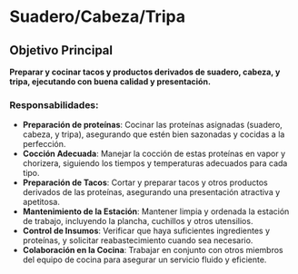 # Suadero/Cabeza/Tripa

## Objetivo Principal

**Preparar y cocinar tacos y productos derivados de suadero, cabeza, y tripa, ejecutando con buena calidad y presentación.**

### Responsabilidades:

- **Preparación de proteínas**: Cocinar las proteínas asignadas (suadero, cabeza, y tripa), asegurando que estén bien sazonadas y cocidas a la perfección.
- **Cocción Adecuada**: Manejar la cocción de estas proteínas en vapor y chorizera, siguiendo los tiempos y temperaturas adecuados para cada tipo.
- **Preparación de Tacos**: Cortar y preparar tacos y otros productos derivados de las proteínas, asegurando una presentación atractiva y apetitosa.
- **Mantenimiento de la Estación**: Mantener limpia y ordenada la estación de trabajo, incluyendo la plancha, cuchillos y otros utensilios.
- **Control de Insumos**: Verificar que haya suficientes ingredientes y proteínas, y solicitar reabastecimiento cuando sea necesario.
- **Colaboración en la Cocina**: Trabajar en conjunto con otros miembros del equipo de cocina para asegurar un servicio fluido y eficiente.
